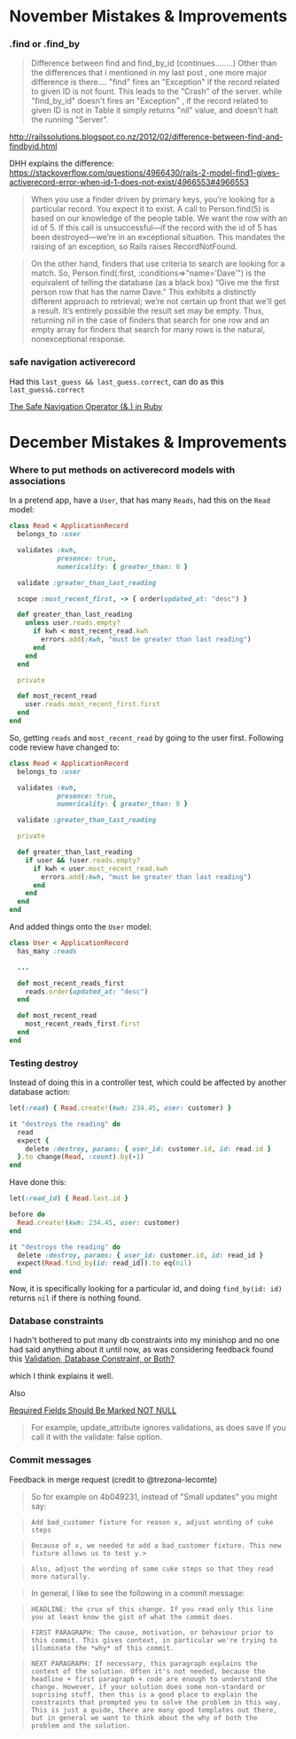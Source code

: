 # November Mistakes & Improvements

### .find or .find_by

>Difference between find and find_by_id (continues........)
>Other than the differences that i mentioned in my last post , one more major difference is there....
>"find" fires an "Exception" if the record related to given ID is not fount. This leads to the "Crash" of the server.
while "find_by_id" doesn't fires an "Exception" , if the record related to given ID is not in Table it simply returns "nil" value, and doesn't halt the running "Server".

http://railssolutions.blogspot.co.nz/2012/02/difference-between-find-and-findbyid.html

DHH explains the difference:
https://stackoverflow.com/questions/4966430/rails-2-model-find1-gives-activerecord-error-when-id-1-does-not-exist/4966553#4966553

  >When you use a finder driven by primary keys, you’re looking for a particular record. You expect it to exist. A call to Person.find(5) is based on our knowledge of the people table. We want the row with an id of 5. If this call is unsuccessful—if the record with the id of 5 has been destroyed—we’re in an exceptional situation. This mandates the raising of an exception, so Rails raises RecordNotFound.

  >On the other hand, finders that use criteria to search are looking for a match. So, Person.find(:first, :conditions=>"name=’Dave’") is the equivalent of telling the database (as a black box) “Give me the first person row that has the name Dave.” This exhibits a distinctly different approach to retrieval; we’re not certain up front that we’ll get a result. It’s entirely possible the result set may be empty. Thus, returning nil in the case of finders that search for one row and an empty array for finders that search for many rows is the natural, nonexceptional response.



### safe navigation activerecord

Had this `last_guess && last_guess.correct`, can do as this `last_guess&.correct`

[The Safe Navigation Operator (&.) in Ruby](http://mitrev.net/ruby/2015/11/13/the-operator-in-ruby/)


# December Mistakes & Improvements

### Where to put methods on activerecord models with associations

In a pretend app, have a `User`, that has many `Reads`, had this on the `Read` model:

```ruby
class Read < ApplicationRecord
  belongs_to :user

  validates :kwh,
            presence: true,
            numericality: { greater_than: 0 }

  validate :greater_than_last_reading

  scope :most_recent_first, -> { order(updated_at: "desc") }

  def greater_than_last_reading
    unless user.reads.empty?
      if kwh < most_recent_read.kwh
        errors.add(:kwh, "must be greater than last reading")
      end
    end
  end

  private

  def most_recent_read
    user.reads.most_recent_first.first
  end
end
```

So, getting `reads` and `most_recent_read` by going to the user first. Following code review have changed to:

```ruby
class Read < ApplicationRecord
  belongs_to :user

  validates :kwh,
            presence: true,
            numericality: { greater_than: 0 }

  validate :greater_than_last_reading

  private

  def greater_than_last_reading
    if user && !user.reads.empty?
      if kwh < user.most_recent_read.kwh
        errors.add(:kwh, "must be greater than last reading")
      end
    end
  end
end
```

And added things onto the `User` model:

```ruby
class User < ApplicationRecord
  has_many :reads

  ...

  def most_recent_reads_first
    reads.order(updated_at: "desc")
  end

  def most_recent_read
    most_recent_reads_first.first
  end
end
```


### Testing destroy

Instead of doing this in a controller test, which could be affected by another database action:

```ruby
let(:read) { Read.create!(kwh: 234.45, user: customer) }

it "destroys the reading" do
  read
  expect {
    delete :destroy, params: { user_id: customer.id, id: read.id }
  }.to change(Read, :count).by(-1)
end
```

Have done this:

```ruby
let(:read_id) { Read.last.id }

before do
  Read.create!(kwh: 234.45, user: customer)
end

it "destroys the reading" do
  delete :destroy, params: { user_id: customer.id, id: read_id }
  expect(Read.find_by(id: read_id)).to eq(nil)
end
```

Now, it is specifically looking for a particular id, and doing `find_by(id: id)` returns `nil` if there is nothing found.


### Database constraints

I hadn't bothered to put many db constraints into my minishop and no one had said anything about it until now, as was considering feedback found this
[Validation, Database Constraint, or Both?](https://robots.thoughtbot.com/validation-database-constraint-or-both)

which I think explains it well.

Also

[Required Fields Should Be Marked NOT NULL](https://www.viget.com/articles/required-fields-should-be-marked-not-null)

>For example, update_attribute ignores validations, as does save if you call it with the validate: false option.


### Commit messages

Feedback in merge request (credit to @trezona-lecomte)

>So for example on 4b049231, instead of "Small updates" you might say:

>`Add bad_customer fixture for reason x, adjust wording of cuke steps`

>`Because of x, we needed to add a bad_customer fixture. This new fixture allows
us to test y.>`

>`Also, adjust the wording of some cuke steps so that they read more naturally.`


>In general, I like to see the following in a commit message:

>`HEADLINE: the crux of this change. If you read only this line you at least know the gist of what the commit does.`

>`FIRST PARAGRAPH: The cause, motivation, or behaviour prior to this
commit. This gives context, in particular we're trying to illuminate
the *why* of this commit.`

>`NEXT PARAGRAPH: If necessary, this paragraph explains the context of
the solution. Often it's not needed, because the headline + first
paragraph + code are enough to understand the change. However, if your
solution does some non-standard or suprising stuff, then this is a
good place to explain the constraints that prompted you to solve the
problem in this way.
This is just a guide, there are many good templates out there, but in general we want to think about the why of both the problem and the solution.`
